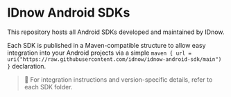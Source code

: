 # IDnow Android SDKs

This repository hosts all Android SDKs developed and maintained by IDnow.

Each SDK is published in a Maven-compatible structure to allow easy integration into your Android projects via a simple `maven { url = uri("https://raw.githubusercontent.com/idnow/idnow-android-sdk/main") }` declaration.

> 🔧 For integration instructions and version-specific details, refer to each SDK folder.
